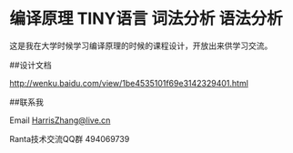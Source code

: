 # 编译原理 TINY语言 词法分析 语法分析
这是我在大学时候学习编译原理的时候的课程设计，开放出来供学习交流。

##设计文档

http://wenku.baidu.com/view/1be4535101f69e3142329401.html

##联系我

Email [HarrisZhang@live.cn](mailto:harriszhang@live.cn)

Ranta技术交流QQ群 494069739
